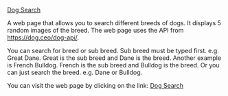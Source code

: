 <u>Dog Search</u>

A web page that allows you to search different breeds of dogs. It displays 5 random 
images of the breed.
The web page uses the API from https://dog.ceo/dog-api/.

You can search for breed or sub breed. Sub breed must be typed first.
e.g. Great Dane. Great is the sub breed and Dane is the breed.
Another example is French Bulldog. French is the sub breed and Bulldog is the breed.
Or you can just search the breed. e.g. Dane or Bulldog.

You can visit the web page by clicking on the link: <a href="https://etrs27.github.io/dog-api/">Dog Search</a>
